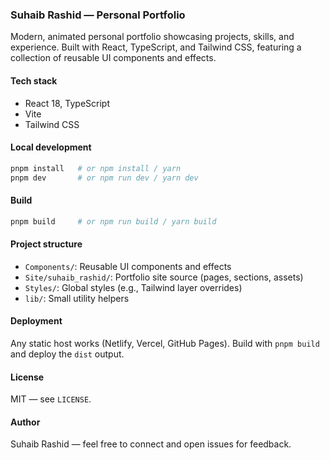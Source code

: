 ### Suhaib Rashid — Personal Portfolio

Modern, animated personal portfolio showcasing projects, skills, and experience. Built with React, TypeScript, and Tailwind CSS, featuring a collection of reusable UI components and effects.

#### Tech stack
- React 18, TypeScript
- Vite
- Tailwind CSS

#### Local development
```bash
pnpm install   # or npm install / yarn
pnpm dev       # or npm run dev / yarn dev
```

#### Build
```bash
pnpm build     # or npm run build / yarn build
```

#### Project structure
- `Components/`: Reusable UI components and effects
- `Site/suhaib_rashid/`: Portfolio site source (pages, sections, assets)
- `Styles/`: Global styles (e.g., Tailwind layer overrides)
- `lib/`: Small utility helpers

#### Deployment
Any static host works (Netlify, Vercel, GitHub Pages). Build with `pnpm build` and deploy the `dist` output.

#### License
MIT — see `LICENSE`.

#### Author
Suhaib Rashid — feel free to connect and open issues for feedback.
